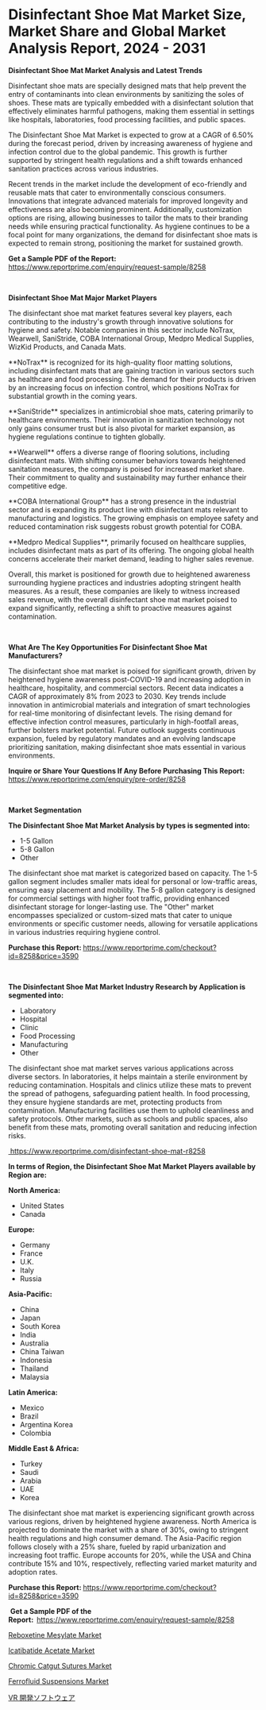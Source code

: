 <p><h1>Disinfectant Shoe Mat Market Size, Market Share and Global Market Analysis Report, 2024 - 2031</h1></p><p><strong>Disinfectant Shoe Mat Market Analysis and Latest Trends</strong></p>
<p><p>Disinfectant shoe mats are specially designed mats that help prevent the entry of contaminants into clean environments by sanitizing the soles of shoes. These mats are typically embedded with a disinfectant solution that effectively eliminates harmful pathogens, making them essential in settings like hospitals, laboratories, food processing facilities, and public spaces.</p><p>The Disinfectant Shoe Mat Market is expected to grow at a CAGR of 6.50% during the forecast period, driven by increasing awareness of hygiene and infection control due to the global pandemic. This growth is further supported by stringent health regulations and a shift towards enhanced sanitation practices across various industries. </p><p>Recent trends in the market include the development of eco-friendly and reusable mats that cater to environmentally conscious consumers. Innovations that integrate advanced materials for improved longevity and effectiveness are also becoming prominent. Additionally, customization options are rising, allowing businesses to tailor the mats to their branding needs while ensuring practical functionality. As hygiene continues to be a focal point for many organizations, the demand for disinfectant shoe mats is expected to remain strong, positioning the market for sustained growth.</p></p>
<p><strong>Get a Sample PDF of the Report:&nbsp;</strong> <a href="https://www.reportprime.com/enquiry/request-sample/8258">https://www.reportprime.com/enquiry/request-sample/8258</a></p>
<p>&nbsp;</p>
<p><strong>Disinfectant Shoe Mat Major Market Players</strong></p>
<p><p>The disinfectant shoe mat market features several key players, each contributing to the industry's growth through innovative solutions for hygiene and safety. Notable companies in this sector include NoTrax, Wearwell, SaniStride, COBA International Group, Medpro Medical Supplies, WizKid Products, and Canada Mats.</p><p>**NoTrax** is recognized for its high-quality floor matting solutions, including disinfectant mats that are gaining traction in various sectors such as healthcare and food processing. The demand for their products is driven by an increasing focus on infection control, which positions NoTrax for substantial growth in the coming years.</p><p>**SaniStride** specializes in antimicrobial shoe mats, catering primarily to healthcare environments. Their innovation in sanitization technology not only gains consumer trust but is also pivotal for market expansion, as hygiene regulations continue to tighten globally.</p><p>**Wearwell** offers a diverse range of flooring solutions, including disinfectant mats. With shifting consumer behaviors towards heightened sanitation measures, the company is poised for increased market share. Their commitment to quality and sustainability may further enhance their competitive edge.</p><p>**COBA International Group** has a strong presence in the industrial sector and is expanding its product line with disinfectant mats relevant to manufacturing and logistics. The growing emphasis on employee safety and reduced contamination risk suggests robust growth potential for COBA.</p><p>**Medpro Medical Supplies**, primarily focused on healthcare supplies, includes disinfectant mats as part of its offering. The ongoing global health concerns accelerate their market demand, leading to higher sales revenue.</p><p>Overall, this market is positioned for growth due to heightened awareness surrounding hygiene practices and industries adopting stringent health measures. As a result, these companies are likely to witness increased sales revenue, with the overall disinfectant shoe mat market poised to expand significantly, reflecting a shift to proactive measures against contamination.</p></p>
<p>&nbsp;</p>
<p><strong>What Are The Key Opportunities For Disinfectant Shoe Mat Manufacturers?</strong></p>
<p><p>The disinfectant shoe mat market is poised for significant growth, driven by heightened hygiene awareness post-COVID-19 and increasing adoption in healthcare, hospitality, and commercial sectors. Recent data indicates a CAGR of approximately 8% from 2023 to 2030. Key trends include innovation in antimicrobial materials and integration of smart technologies for real-time monitoring of disinfectant levels. The rising demand for effective infection control measures, particularly in high-footfall areas, further bolsters market potential. Future outlook suggests continuous expansion, fueled by regulatory mandates and an evolving landscape prioritizing sanitation, making disinfectant shoe mats essential in various environments.</p></p>
<p><strong>Inquire or Share Your Questions If Any Before Purchasing This Report:</strong> <a href="https://www.reportprime.com/enquiry/pre-order/8258">https://www.reportprime.com/enquiry/pre-order/8258</a></p>
<p>&nbsp;</p>
<p><strong>Market Segmentation</strong></p>
<p><strong>The Disinfectant Shoe Mat Market Analysis by types is segmented into:</strong></p>
<p><ul><li>1-5 Gallon</li><li>5-8 Gallon</li><li>Other</li></ul></p>
<p><p>The disinfectant shoe mat market is categorized based on capacity. The 1-5 gallon segment includes smaller mats ideal for personal or low-traffic areas, ensuring easy placement and mobility. The 5-8 gallon category is designed for commercial settings with higher foot traffic, providing enhanced disinfectant storage for longer-lasting use. The "Other" market encompasses specialized or custom-sized mats that cater to unique environments or specific customer needs, allowing for versatile applications in various industries requiring hygiene control.</p></p>
<p><strong>Purchase this Report:&nbsp;</strong><a href="https://www.reportprime.com/checkout?id=8258&price=3590">https://www.reportprime.com/checkout?id=8258&price=3590</a></p>
<p>&nbsp;</p>
<p><strong>The Disinfectant Shoe Mat Market Industry Research by Application is segmented into:</strong></p>
<p><ul><li>Laboratory</li><li>Hospital</li><li>Clinic</li><li>Food Processing</li><li>Manufacturing</li><li>Other</li></ul></p>
<p><p>The disinfectant shoe mat market serves various applications across diverse sectors. In laboratories, it helps maintain a sterile environment by reducing contamination. Hospitals and clinics utilize these mats to prevent the spread of pathogens, safeguarding patient health. In food processing, they ensure hygiene standards are met, protecting products from contamination. Manufacturing facilities use them to uphold cleanliness and safety protocols. Other markets, such as schools and public spaces, also benefit from these mats, promoting overall sanitation and reducing infection risks.</p></p>
<p><a href="https://www.reportprime.com/disinfectant-shoe-mat-r8258">&nbsp;https://www.reportprime.com/disinfectant-shoe-mat-r8258</a></p>
<p><strong>In terms of Region, the Disinfectant Shoe Mat Market Players available by Region are:</strong></p>
<p>
    <p> <strong> North America: </strong>
        <ul>
            <li>United States</li>
            <li>Canada</li>
        </ul>
        </p> 
    <p> <strong> Europe: </strong>
        <ul>
            <li>Germany</li>
            <li>France</li>
            <li>U.K.</li>
            <li>Italy</li>
            <li>Russia</li>
        </ul>
        </p> 
    <p> <strong> Asia-Pacific: </strong>
        <ul>
            <li>China</li>
            <li>Japan</li>
            <li>South Korea</li>
            <li>India</li>
            <li>Australia</li>
            <li>China Taiwan</li>
            <li>Indonesia</li>
            <li>Thailand</li>
            <li>Malaysia</li>
        </ul>
        </p> 
    <p> <strong> Latin America: </strong>
        <ul>
            <li>Mexico</li>
            <li>Brazil</li>
            <li>Argentina Korea</li>
            <li>Colombia</li>
        </ul>
        </p> 
    <p> <strong> Middle East & Africa: </strong>
        <ul>
            <li>Turkey</li>
            <li>Saudi</li>
            <li>Arabia</li>
            <li>UAE</li>
            <li>Korea</li>
        </ul>
    </p>
    </p>
<p><p>The disinfectant shoe mat market is experiencing significant growth across various regions, driven by heightened hygiene awareness. North America is projected to dominate the market with a share of 30%, owing to stringent health regulations and high consumer demand. The Asia-Pacific region follows closely with a 25% share, fueled by rapid urbanization and increasing foot traffic. Europe accounts for 20%, while the USA and China contribute 15% and 10%, respectively, reflecting varied market maturity and adoption rates.</p></p>
<p><strong>Purchase this Report: </strong><a href="https://www.reportprime.com/checkout?id=8258&price=3590">https://www.reportprime.com/checkout?id=8258&price=3590</a></p>
<p>&nbsp;<strong>Get a Sample PDF of the Report:&nbsp;&nbsp;</strong><a href="https://www.reportprime.com/enquiry/request-sample/8258">https://www.reportprime.com/enquiry/request-sample/8258</a></p>
<p><strong></strong></p>
<p><p><a href="https://issuu.com/reportprime-2/docs/reboxetine-mesylate-market-size-203_11caa9d8a04392">Reboxetine Mesylate Market</a></p><p><a href="https://issuu.com/reportprime-2/docs/icatibatide-acetate-market-size-203_d8748aa219c494">Icatibatide Acetate Market</a></p><p><a href="https://www.linkedin.com/pulse/global-chromic-catgut-sutures-industry-analysis-share-growth-hxbtf?trackingId=Vm9wEFb3RbOhWYKekQd%2B1w%3D%3D">Chromic Catgut Sutures Market</a></p><p><a href="https://medium.com/@jarredmertz90/ferrofluid-suspensions-market-trends-focusing-on-ferrofluid-suspensions-market-insight-and-1c24de8c5a5e">Ferrofluid Suspensions Market</a></p><p><a href="https://medium.com/@mayeuwjvassey/vr-development-software-market-%E3%81%AE%E3%82%B0%E3%83%AD%E3%83%BC%E3%83%90%E3%83%AB%E5%B8%82%E5%A0%B4%E6%A6%82%E8%A6%81%E3%81%AF-%E4%B8%96%E7%95%8C%E3%81%8A%E3%82%88%E3%81%B3%E4%B8%BB%E8%A6%81%E5%B8%82%E5%A0%B4%E3%81%AB%E3%81%8A%E3%81%91%E3%82%8B%E6%A5%AD%E7%95%8C%E3%81%AB%E5%BD%B1%E9%9F%BF%E3%82%92%E4%B8%8E%E3%81%88%E3%82%8B%E4%B8%BB%E8%A6%81%E3%81%AA%E3%83%88%E3%83%AC%E3%83%B3%E3%83%89%E3%81%AB%E3%81%A4%E3%81%84%E3%81%A6-%E7%8B%AC%E8%87%AA%E3%81%AE%E8%A6%96%E7%82%B9%E3%82%92%E6%8F%90%E4%BE%9B%E3%81%97%E3%81%BE%E3%81%99-5d7857ac28cf">VR 開発ソフトウェア</a></p></p>